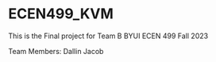 # ECEN499_KVM
This is the Final project for Team B BYUI ECEN 499 Fall 2023

Team Members:
Dallin
Jacob